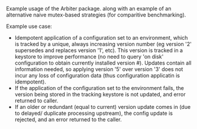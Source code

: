 Example usage of the Arbiter package.
along with an example of an alternative naive mutex-based strategies (for comparitive benchmarking).

Example use case:
* Idempotent application of a configuration set to an environment, which is tracked
  by a unique, always increasing version number (eg version '2' supersedes and replaces 
  version '1', etc).  This version is tracked in a keystore to improve performance (no
  need to query 'on disk' configuration to obtain currently installed version #).  Updates
  contain all information needed, so applying version '5' over version '3' does not 
  incur any loss of configuration data (thus configuration applicatin is idempotent).
* If the application of the configuration set to the environment fails, the version
  being stored in the tracking keystore is not updated, and error returned to caller.
* If an older or redundant (equal to current) version update comes in (due to delayed/
  duplicate processing upstream), the config update is rejected, and an error returned to the caller.

